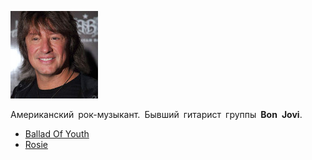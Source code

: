 ![](richie_sambora.jpg)

Американский рок-музыкант. Бывший гитарист группы **Bon Jovi**.

* [Ballad Of Youth](Ballad%20Of%20Youth)
* [Rosie](Rosie)